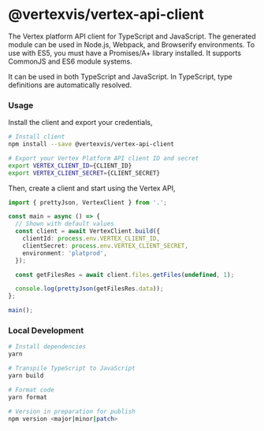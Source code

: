 # @vertexvis/vertex-api-client

The Vertex platform API client for TypeScript and JavaScript. The generated module can be used in Node.js, Webpack, and Browserify environments. To use with ES5, you must have a Promises/A+ library installed. It supports CommonJS and ES6 module systems.

It can be used in both TypeScript and JavaScript. In TypeScript, type definitions are automatically resolved.

### Usage

Install the client and export your credentials,

```bash
# Install client
npm install --save @vertexvis/vertex-api-client

# Export your Vertex Platform API client ID and secret
export VERTEX_CLIENT_ID={CLIENT_ID}
export VERTEX_CLIENT_SECRET={CLIENT_SECRET}
```

Then, create a client and start using the Vertex API,

```ts
import { prettyJson, VertexClient } from '.';

const main = async () => {
  // Shown with default values
  const client = await VertexClient.build({
    clientId: process.env.VERTEX_CLIENT_ID,
    clientSecret: process.env.VERTEX_CLIENT_SECRET,
    environment: 'platprod',
  });

  const getFilesRes = await client.files.getFiles(undefined, 1);

  console.log(prettyJson(getFilesRes.data));
};

main();
```

### Local Development

```bash
# Install dependencies
yarn

# Transpile TypeScript to JavaScript
yarn build

# Format code
yarn format

# Version in preparation for publish
npm version <major|minor|patch>
```
